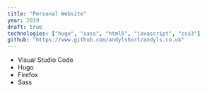 ```yaml
---
title: "Personal Website"
year: 2019
draft: true
technologies: ["hugo", "sass", "html5", "javascript", "css3"]
github: "https://www.github.com/andylshort/andyls.co.uk"
---
```


* Visual Studio Code
* Hugo
* Firefox
* Sass